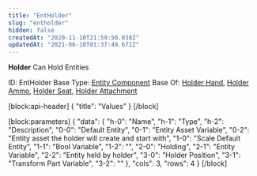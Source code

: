 ```yaml
---
title: "EntHolder"
slug: "entholder"
hidden: false
createdAt: "2020-11-10T21:59:50.038Z"
updatedAt: "2021-06-18T01:37:49.671Z"
---
```

**Holder**
Can Hold Entities

ID: EntHolder
Base Type: [Entity Component](doc:componententity)
Base Of: [Holder Hand](doc:entholderhand), [Holder Ammo](doc:entholderammo), [Holder Seat](doc:entholderseat), [Holder Attachment](doc:entholderattachment)

[block:api-header]
{
  "title": "Values"
}
[/block]

[block:parameters]
{
  "data": {
    "h-0": "Name",
    "h-1": "Type",
    "h-2": "Description",
    "0-0": "Default Entity",
    "0-1": "Entity Asset Variable",
    "0-2": "Entity asset the holder will create and start with",
    "1-0": "Scale Default Entity",
    "1-1": "Bool Variable",
    "1-2": "",
    "2-0": "Holding",
    "2-1": "Entity Variable",
    "2-2": "Entity held by holder",
    "3-0": "Holder Position",
    "3-1": "Transform Part Variable",
    "3-2": ""
  },
  "cols": 3,
  "rows": 4
}
[/block]